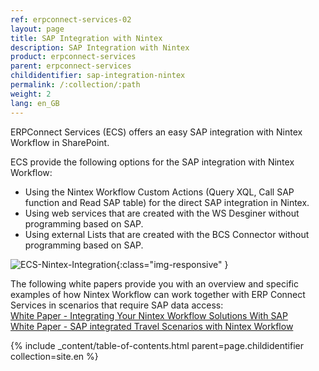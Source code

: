```yaml
---
ref: erpconnect-services-02
layout: page
title: SAP Integration with Nintex
description: SAP Integration with Nintex
product: erpconnect-services
parent: erpconnect-services
childidentifier: sap-integration-nintex
permalink: /:collection/:path
weight: 2
lang: en_GB
---
```


ERPConnect Services (ECS) offers an easy SAP integration with Nintex Workflow in SharePoint. 

ECS provide the following options for the SAP integration with Nintex Workflow: 

- Using the Nintex Workflow Custom Actions (Query XQL, Call SAP function and Read SAP table) for the direct SAP integration in Nintex. 
- Using web services that are created with the WS Desginer without programming based on SAP. 
- Using external Lists that are created with the BCS Connector without programming based on SAP. 

![ECS-Nintex-Integration](/img/content/ECS-Nintex-Integration.png){:class="img-responsive" }

The following white papers provide you with an overview and specific examples of how Nintex Workflow can work together with ERP Connect Services in scenarios that require SAP data access:<br>
[White Paper - Integrating Your Nintex Workflow Solutions With SAP](https://www.theobald-software.com/wp-content/uploads/2018/05/Integrating-Your-Nintex-Workflow-Solutions-With-SAP.pdf)<br>
[White Paper - SAP integrated Travel Scenarios with Nintex Workflow](https://www.theobald-software.com/wp-content/uploads/2018/05/Nintex-Workflow.pdf) <br>

{% include _content/table-of-contents.html parent=page.childidentifier collection=site.en %}